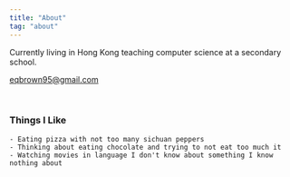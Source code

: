 ```yaml
---
title: "About"
tag: "about" 
---
```


Currently living in Hong Kong teaching computer science at a secondary school. 


eqbrown95@gmail.com

<br>

### Things I Like
    - Eating pizza with not too many sichuan peppers 
    - Thinking about eating chocolate and trying to not eat too much it  
    - Watching movies in language I don't know about something I know nothing about 

